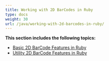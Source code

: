 ```yaml
---
title: Working with 2D BarCodes in Ruby
type: docs
weight: 30
url: /java/working-with-2d-barcodes-in-ruby/
---
```


**This section includes the following topics:**

- [Basic 2D BarCode Features in Ruby](/barcode/java/basic-2d-barcode-features-in-ruby/)
- [Utility 2D BarCode Features in Ruby](/barcode/java/utility-2d-barcode-features-in-ruby/)
